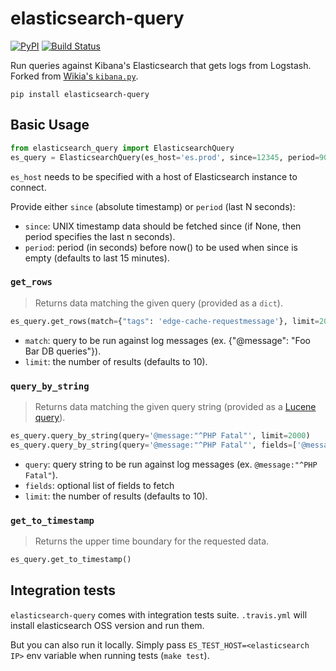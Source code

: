 elasticsearch-query
===================

[![PyPI](https://img.shields.io/pypi/v/elasticsearch-query.svg)](https://pypi.python.org/pypi/elasticsearch-query)
[![Build Status](https://travis-ci.org/macbre/elasticsearch-query.svg?branch=master)](https://travis-ci.org/macbre/elasticsearch-query)

Run queries against Kibana's Elasticsearch that gets logs from Logstash. Forked from [Wikia's `kibana.py`](https://github.com/Wikia/python-commons/blob/master/wikia/common/kibana/kibana.py).

```
pip install elasticsearch-query
```

## Basic Usage

```python
from elasticsearch_query import ElasticsearchQuery
es_query = ElasticsearchQuery(es_host='es.prod', since=12345, period=900)
```

`es_host` needs to be specified with a host of Elasticsearch instance to connect.

Provide either `since` (absolute timestamp) or `period` (last N seconds):

* `since`: UNIX timestamp data should be fetched since (if None, then period specifies the last n seconds).
* `period`: period (in seconds) before now() to be used when since is empty (defaults to last 15 minutes).

### `get_rows`

> Returns data matching the given query (provided as a `dict`).

```python
es_query.get_rows(match={"tags": 'edge-cache-requestmessage'}, limit=2000)
```

* `match`: query to be run against log messages (ex. {"@message": "Foo Bar DB queries"}).
* `limit`: the number of results (defaults to 10).

### `query_by_string`

> Returns data matching the given query string (provided as a [Lucene query](https://lucene.apache.org/core/2_9_4/queryparsersyntax.html)).

```python
es_query.query_by_string(query='@message:"^PHP Fatal"', limit=2000)
es_query.query_by_string(query='@message:"^PHP Fatal"', fields=['@message', '@es_query_host'], limit=2000)
```

* `query`: query string to be run against log messages (ex. `@message:"^PHP Fatal"`).
* `fields`: optional list of fields to fetch
* `limit`: the number of results (defaults to 10).

### `get_to_timestamp`

> Returns the upper time boundary for the requested data.

```python
es_query.get_to_timestamp()
```

## Integration tests

`elasticsearch-query` comes with integration tests suite. `.travis.yml` will install elasticsearch OSS version and run them.

But you can also run it locally. Simply pass `ES_TEST_HOST=<elasticsearch IP>` env variable when running tests (`make test`).
